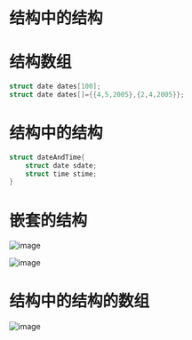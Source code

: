 # 结构中的结构
# 结构数组
```cpp
struct date dates[100];
struct date dates[]={{4,5,2005},{2,4,2005}};
```
# 结构中的结构
```cpp
struct dateAndTime{
    struct date sdate;
    struct time stime;
}
```
# 嵌套的结构
![image](https://gitee.com/Enteral/images/raw/master/https://gitee.com/enteral/images/1652174879664.png)

![image](https://gitee.com/Enteral/images/raw/master/https://gitee.com/enteral/images/1652174887457.png)

# 结构中的结构的数组
![image](https://gitee.com/Enteral/images/raw/master/https://gitee.com/enteral/images/1652174893599.png)

